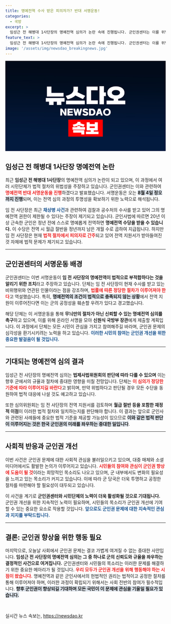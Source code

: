 ```yaml
---
title: 명예전역 수사 받은 피의자가? 반대 서명운동!
categories:
  - 국방
excerpt: >
  임성근 전 해병대 1사단장의 명예전역 심의가 논란 속에 진행됩니다. 군인권센터는 이를 위법이라 주장하며 반대 서명운동을 시작했습니다. 과연 그의 전역은 무사히 통과될까요?
feature_text: >
  임성근 전 해병대 1사단장의 명예전역 심의가 논란 속에 진행됩니다. 군인권센터는 이를 위법이라 주장하며 반대 서명운동을 시작했습니다. 과연 그의 전역은 무사히 통과될까요?
image: '/assets/img/newsdao_breakingnews.jpg'
---
```


<p><img src="/assets/img/newsdao_breakingnews.jpg" alt="cryptoinkorea 속보" /></p>

<h2 data-ke-size="size26">임성근 전 해병대 1사단장 명예전역 논란</h2>

<p data-ke-size="size16">최근 <b>임성근 전 해병대 1사단장</b>의 명예전역 심의가 논란이 되고 있으며, 이 과정에서 여러 시민단체가 법적 절차의 위법성을 주장하고 있습니다. 군인권센터는 이와 관련하여 <b><span style="color: #ee2323;">명예전역 반대 서명운동을 진행</span></b>하겠다고 발표했습니다. 서명운동은 오는 <b><span style="background-color: #21538527;">8월 4일 정오까지 진행</span></b>되며, 이는 전역 심의 과정의 투명성을 확보하기 위한 노력으로 해석됩니다.</p>

<p data-ke-size="size16">임 전 사단장은 최근 <b><span style="color: #1a5490;">채상병 사건</span></b>과 관련하여 검찰과 공수처의 수사를 받고 있어 그의 명예전역 권한이 제한될 수 있다는 주장이 제기되고 있습니다. 군인사법에 따르면 20년 이상 근속한 군인은 정년 전에 스스로 명예롭게 전역하면 <b>명예전역 수당을 받을 수 있습니다.</b> 이 수당은 전역 시 월급 절반을 정년까지 남은 개월 수로 곱하여 지급됩니다. 하지만 임 전 사단장은 현재 <b><span style="color: #ee2323;">법적 절차에서 피의자로 간주</span></b>되고 있어 전역 지원서가 받아들여진 것 자체에 법적 문제가 제기되고 있습니다.</p>

<hr />

<h2 data-ke-size="size26">군인권센터의 서명운동 배경</h2>

<p data-ke-size="size16">군인권센터는 이번 서명운동이 <b>임 전 사단장의 명예전역이 법적으로 부적합하다는 것을 알리기 위한 조치</b>라고 주장하고 있습니다. 단체는 임 전 사단장이 현재 수사를 받고 있는 비위행위와 연관된 인물이라는 점을 강조하며, <b><span style="color: #ee2323;">법률에 따른 정당한 절차가 이루어져야 한다</span></b>고 역설했습니다. 특히, <b><span style="background-color: #21538527;">명예전역의 조건이 법적으로 충족되지 않는 상황</span></b>에서 전역 지원이 이루어진다면 이는 군의 공정성을 훼손할 우려가 있다고 경고했습니다.</p>

<p data-ke-size="size16">해당 단체는 이 서명운동을 통해 <b>무늬만의 절차가 아닌 신뢰할 수 있는 명예전역 심의를 촉구</b>하고 있으며, 이를 위해 온라인 서명을 모아 <b>신원식 국방부 장관</b>에게 제출할 계획입니다. 이 과정에서 단체는 모든 시민이 관심을 가지고 참여해주길 바라며, 군인권 문제의 심각성을 환기시키려는 노력을 하고 있습니다. <b><span style="color: #1a5490;">이러한 시민의 참여는 군인권 개선을 위한 중요한 발걸음이 될 것입니다.</span></b></p>

<hr />

<h2 data-ke-size="size26">기대되는 명예전역 심의 결과</h2>

<p data-ke-size="size16">임성근 전 사단장의 명예전역 심의는 <b>법제사법위원회의 판단에 따라 다를 수 있으며</b> 이는 향후 군에서의 규율과 절차에 중대한 영향을 미칠 전망입니다. 단체는 <b><span style="color: #ee2323;">이 심의가 정당한 기준에 따라 이루어지길 바란다</span></b>고 밝히며, 만약 위법하다고 판단될 경우 모든 수단을 동원하여 법적 대응에 나설 것도 예고하고 있습니다.</p>

<p data-ke-size="size16">또한 심의위원회는 임 전 사단장의 전역 지원서를 검토하며 <b>월급 절반 등을 포함한 재정적 이점</b>이 이러한 법적 절차와 일치하는지를 판단해야 합니다. 이 결과는 앞으로 군인사와 관련된 사례들에 중요한 법적 기준을 제공할 가능성이 있으므로 <b><span style="background-color: #21538527;">이와 같은 법적 판단이 이루어지는 것은 한국 군인권의 미래를 좌우하는 중대한 일입니다</span></b>.</p>

<hr />

<h2 data-ke-size="size26">사회적 반응과 군인권 개선</h2>

<p data-ke-size="size16">이번 사건은 군인권 문제에 대한 사회적 관심을 불러일으키고 있으며, 대중 매체와 소셜미디어에서도 활발한 논의가 이루어지고 있습니다. <b><span style="color: #ee2323;">시민들의 참여와 관심이 군인권 향상에 도움이 될 것</span></b>이라는 희망적인 목소리도 나오고 있으며, 군 내부에서도 변화의 필요성을 느끼고 있는 목소리가 커지고 있습니다. 이에 따라 군 당국은 더욱 투명하고 공정한 절차를 마련해야 할 필요성이 대두되고 있습니다.</p>

<p data-ke-size="size16">이 사건을 계기로 <b>군인권센터와 시민단체의 노력이 더욱 활성화될 것으로 기대됩니다.</b> 군인권 개선을 위한 지속적인 노력이 필요하며, 시민들의 목소리가 군인권 개선에 기여할 수 있는 중요한 요소로 작용할 것입니다. <b><span style="color: #1a5490;">앞으로도 군인권 문제에 대한 지속적인 관심과 지지를 부탁드립니다.</span></b></p>

<hr />

<h2 data-ke-size="size26">결론: 군인권 향상을 위한 행동 필요</h2>

<p data-ke-size="size16">마지막으로, 오늘날 사회에서 군인권 문제는 결코 가볍게 여겨질 수 없는 중대한 사안입니다. <b>임성근 전 사단장의 명예전역 심의는 그 중 하나로 군의 신뢰도와 규율을 좌우하는 결정적인 사건으로 여겨집니다.</b> 군인권센터와 시민들의 목소리는 이러한 문제를 해결하기 위한 중요한 메아리가 될 것입니다. <b><span style="color: #ee2323;">우리 모두가 군인권 개선을 위해 행동해야 하는 시점이 왔습니다.</span></b> 명예전역과 같은 군인사에서의 헌법적인 권리는 법적이고 공정한 절차를 통해 이루어져야 하며, 이러한 과정이 확립되기 위해서는 사회 전반의 참여가 필수적입니다. <b><span style="background-color: #21538527;">향후 군인권이 향상되길 기대하며 모든 국민이 이 문제에 관심을 기울일 필요가 있습니다.</span></b></p>

<p data-ke-size="size16">&nbsp;</p>
실시간 뉴스 속보는, <a href="https://newsdao.kr" rel="dofollow">https://newsdao.kr</a>


